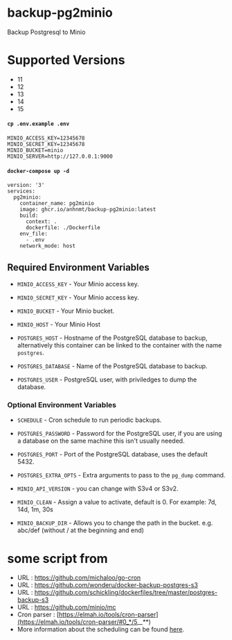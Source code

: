 # backup-pg2minio
Backup Postgresql to Minio

# Supported Versions
* 11
* 12
* 13
* 14
* 15

#### `cp .env.example .env`
```
MINIO_ACCESS_KEY=12345678
MINIO_SECRET_KEY=12345678
MINIO_BUCKET=minio
MINIO_SERVER=http://127.0.0.1:9000
```

#### `docker-compose up -d`
```
version: '3'
services:
  pg2minio:
    container_name: pg2minio
    image: ghcr.io/anhnmt/backup-pg2minio:latest
    build:
      context: .
      dockerfile: ./Dockerfile
    env_file:
      - .env
    network_mode: host
```

## Required Environment Variables

- `MINIO_ACCESS_KEY` - Your Minio access key.
- `MINIO_SECRET_KEY` - Your Minio access key.
- `MINIO_BUCKET` - Your Minio bucket.
- `MINIO_HOST` - Your Minio Host

- `POSTGRES_HOST` - Hostname of the PostgreSQL database to backup, alternatively this container can be linked to the container with the name `postgres`.
- `POSTGRES_DATABASE` - Name of the PostgreSQL database to backup.
- `POSTGRES_USER` - PostgreSQL user, with priviledges to dump the database.

### Optional Environment Variables

- `SCHEDULE` - Cron schedule to run periodic backups.

- `POSTGRES_PASSWORD` - Password for the PostgreSQL user, if you are using a database on the same machine this isn't usually needed.
- `POSTGRES_PORT` - Port of the PostgreSQL database, uses the default 5432.
- `POSTGRES_EXTRA_OPTS` - Extra arguments to pass to the `pg_dump` command.

- `MINIO_API_VERSION` - you can change with S3v4 or S3v2.
- `MINIO_CLEAN` - Assign a value to activate, default is 0. For example: 7d, 14d, 1m, 30s
- `MINIO_BACKUP_DIR` - Allows you to change the path in the bucket. e.g. abc/def (without / at the beginning and end)

# some script from 
-  URL : https://github.com/michaloo/go-cron
-  URL : https://github.com/wonderu/docker-backup-postgres-s3
-  URL : https://github.com/schickling/dockerfiles/tree/master/postgres-backup-s3 
-  URL : https://github.com/minio/mc
-  Cron parser : [https://elmah.io/tools/cron-parser](https://elmah.io/tools/cron-parser/#0_*/5_*_*_*_*)
-  More information about the scheduling can be found [here](http://godoc.org/github.com/robfig/cron#hdr-Predefined_schedules).
